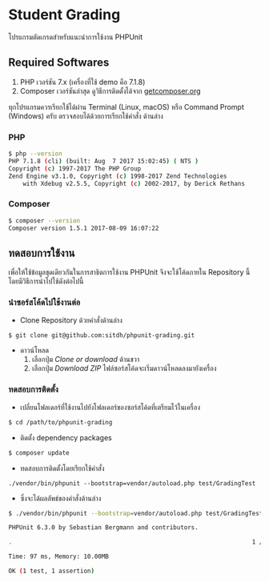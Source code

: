 # Student Grading

โปรแกรมตัดเกรดสำหรับแนะนำการใช้งาน PHPUnit

## Required Softwares

1. PHP เวอร์ชัน 7.x (เครื่องที่ใช้ demo คือ 7.1.8)
1. Composer เวอร์ชันล่าสุด ดูวิธีการติดตั้งได้จาก [getcomposer.org](https://getcomposer.org/doc/00-intro.md)

ทุกโปรแกรมควรเรียกใช้ได้ผ่าน Terminal (Linux, macOS) หรือ Command Prompt (Windows) ครับ 
ตรวจสอบได้ด้วยการเรียกใช้คำสั่ง ด้านล่าง

### PHP
```bash
$ php --version
PHP 7.1.8 (cli) (built: Aug  7 2017 15:02:45) ( NTS )
Copyright (c) 1997-2017 The PHP Group
Zend Engine v3.1.0, Copyright (c) 1998-2017 Zend Technologies
    with Xdebug v2.5.5, Copyright (c) 2002-2017, by Derick Rethans
```

### Composer
```bash
$ composer --version
Composer version 1.5.1 2017-08-09 16:07:22
```

## ทดสอบการใช้งาน
เพื่อให้ใช้ข้อมูลชุดเดียวกันในการสาธิตการใช้งาน PHPUnit จึงจะใช้โค้ดภายใน Repository นี้ โดยมีวิธีการนำไปใช้ดังต่อไปนี้

### นำซอร์สโค้ดไปใช้งานต่อ
* Clone Repository ด้วยคำสั่งด้านล่าง

```bash
$ git clone git@github.com:sitdh/phpunit-grading.git 
```

* ดาวน์โหลด
  1. เลือกปุ่ม *Clone or download* ด้านขวา
  1. เลือกปุ่ม *Download ZIP* ไฟล์ซอร์สโค้ดจะเริ่มดาวน์โหลดลงมายังเครื่อง

### ทดสอบการติดตั้ง

* เปลี่ยนโฟลเดอร์ที่ใช้งานไปยังโฟลเดอร์ของซอร์สโค้ดที่เตรียมไว้ในเครื่อง

```bash
$ cd /path/to/phpunit-grading
```

* ติดตั้ง dependency packages

```bash
$ composer update
```

* ทดสอบการติดตั้งโดยเรียกใช้คำสั่ง 

`./vendor/bin/phpunit --bootstrap=vendor/autoload.php test/GradingTest` 

* ซึ่งจะได้ผลลัพธ์ของคำสั่งด้านล่าง

```bash
$ ./vendor/bin/phpunit --bootstrap=vendor/autoload.php test/GradingTest

PHPUnit 6.3.0 by Sebastian Bergmann and contributors.

.                                                                   1 / 1 (100%)

Time: 97 ms, Memory: 10.00MB

OK (1 test, 1 assertion)
```
